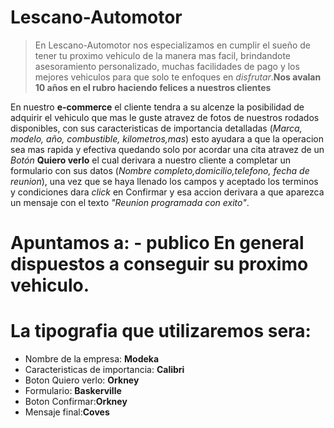 # Lescano-Automotor
>En Lescano-Automotor nos especializamos en cumplir el sueño de tener tu proximo vehiculo de la manera mas facil, brindandote asesoramiento personalizado, muchas facilidades de pago y los mejores vehiculos para que solo te enfoques en _disfrutar_.**Nos avalan 10 años en el rubro haciendo felices a nuestros clientes**

En nuestro **e-commerce** el cliente tendra a su alcenze la posibilidad de adquirir el vehiculo que mas le guste atravez de fotos de nuestros rodados disponibles, con sus caracteristicas de importancia detalladas (_Marca, modelo, año, combustible, kilometros,mas_) esto ayudara a que la operacion sea mas rapida y efectiva quedando solo por acordar una cita atravez de un _Botón_ **Quiero verlo** el cual derivara a nuestro cliente a completar un formulario con sus datos (_Nombre completo,domicilio,telefono, fecha de reunion_), una vez que se haya llenado los campos y aceptado los terminos y condiciones dara _click_ en Confirmar y esa accion derivara a que aparezca un mensaje con el texto _"Reunion programada con exito"_.

# Apuntamos a: - **publico En general** dispuestos a conseguir su proximo vehiculo.

# La tipografia que utilizaremos sera:
* Nombre de la empresa: **Modeka**
* Caracteristicas de importancia: **Calibri**
* Boton Quiero verlo: **Orkney**
* Formulario: **Baskerville**
* Boton Confirmar:**Orkney**
* Mensaje final:**Coves**


